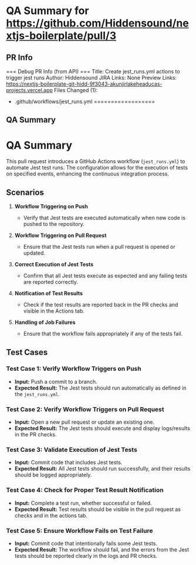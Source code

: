 # QA Summary for https://github.com/Hiddensound/nextjs-boilerplate/pull/3



## PR Info


=== Debug PR Info (from API) ===
Title: Create jest_runs.yml actions to trigger jest runs
Author: Hiddensound
JIRA Links: None
Preview Links: https://nextjs-boilerplate-git-hidd-9f3043-akunjirlakeheaducas-projects.vercel.app
Files Changed (1):
- .github/workflows/jest_runs.yml
==================


## QA Summary

# QA Summary
This pull request introduces a GitHub Actions workflow (`jest_runs.yml`) to automate Jest test runs. The configuration allows for the execution of tests on specified events, enhancing the continuous integration process.

## Scenarios
1. **Workflow Triggering on Push**
   - Verify that Jest tests are executed automatically when new code is pushed to the repository.

2. **Workflow Triggering on Pull Request**
   - Ensure that the Jest tests run when a pull request is opened or updated.

3. **Correct Execution of Jest Tests**
   - Confirm that all Jest tests execute as expected and any failing tests are reported correctly.

4. **Notification of Test Results**
   - Check if the test results are reported back in the PR checks and visible in the Actions tab.

5. **Handling of Job Failures**
   - Ensure that the workflow fails appropriately if any of the tests fail.

## Test Cases
### Test Case 1: Verify Workflow Triggers on Push
- **Input:** Push a commit to a branch.
- **Expected Result:** The Jest tests should run automatically as defined in the `jest_runs.yml`.

### Test Case 2: Verify Workflow Triggers on Pull Request
- **Input:** Open a new pull request or update an existing one.
- **Expected Result:** The Jest tests should execute and display logs/results in the PR checks.

### Test Case 3: Validate Execution of Jest Tests
- **Input:** Commit code that includes Jest tests.
- **Expected Result:** All Jest tests should run successfully, and their results should be logged appropriately.

### Test Case 4: Check for Proper Test Result Notification
- **Input:** Complete a test run, whether successful or failed.
- **Expected Result:** Test results should be visible in the pull request as checks and in the actions tab.

### Test Case 5: Ensure Workflow Fails on Test Failure
- **Input:** Commit code that intentionally fails some Jest tests.
- **Expected Result:** The workflow should fail, and the errors from the Jest tests should be reported clearly in the logs and PR checks.